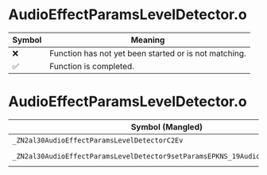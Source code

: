 # AudioEffectParamsLevelDetector.o
| Symbol | Meaning 
| ------------- | ------------- 
| :x: | Function has not yet been started or is not matching. 
| :white_check_mark: | Function is completed. 


# AudioEffectParamsLevelDetector.o
| Symbol (Mangled) | Symbol (Demangled) | Decompiled? |
| ------------- |  ------------- | ------------- |
| `_ZN2al30AudioEffectParamsLevelDetectorC2Ev` | `al::AudioEffectParamsLevelDetector::AudioEffectParamsLevelDetector(void)` | :x: |
| `_ZN2al30AudioEffectParamsLevelDetector9setParamsEPKNS_19AudioEffectProcInfoE` | `al::AudioEffectParamsLevelDetector::setParams(al::AudioEffectProcInfo const*)` | :x: |
